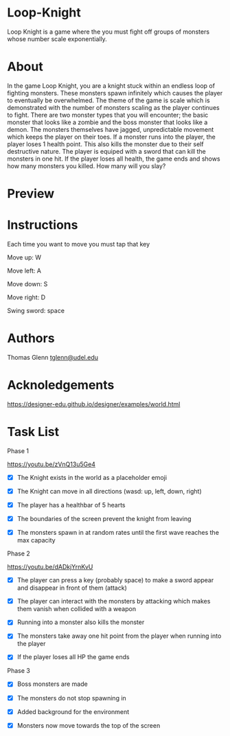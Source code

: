 # Loop-Knight

Loop Knight is a game where the you must fight off groups of monsters whose number scale exponentially.

# About

In the game Loop Knight, you are a knight stuck within an endless loop of fighting monsters. These monsters spawn infinitely which causes the player to eventually be overwhelmed. The theme of the game is scale which is demonstrated with the number of monsters scaling as the player continues to fight. There are two monster types that you will encounter; the basic monster that looks like a zombie and the boss monster that looks like a demon. The monsters themselves have jagged, unpredictable movement which keeps the player on their toes. If a monster runs into the player, the player loses 1 health point. This also kills the monster due to their self destructive nature. The player is equiped with a sword that can kill the monsters in one hit. If the player loses all health, the game ends and shows how many monsters you killed. How many will you slay?

# Preview

# Instructions

Each time you want to move you must tap that key

Move up: W

Move left: A

Move down: S

Move right: D

Swing sword: space

# Authors

Thomas Glenn
tglenn@udel.edu

# Acknoledgements

https://designer-edu.github.io/designer/examples/world.html

# Task List

Phase 1

https://youtu.be/zVnQ13u5Ge4

- [X] The Knight exists in the world as a placeholder emoji

- [X] The Knight can move in all directions (wasd: up, left, down, right)

- [X] The player has a healthbar of 5 hearts

- [X] The boundaries of the screen prevent the knight from leaving

- [X] The monsters spawn in at random rates until the first wave reaches the max capacity

Phase 2

https://youtu.be/dADkjYrnKvU

- [X] The player can press a key (probably space) to make a sword appear and disappear in front of them (attack)

- [X] The player can interact with the monsters by attacking which makes them vanish when collided with a weapon

- [X] Running into a monster also kills the monster

- [X] The monsters take away one hit point from the player when running into the player

- [X] If the player loses all HP the game ends

Phase 3
- [X] Boss monsters are made 

- [X] The monsters do not stop spawning in

- [X] Added background for the environment

- [X] Monsters now move towards the top of the screen
